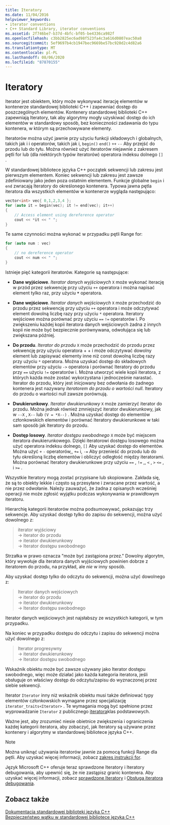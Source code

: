 ```yaml
---
title: Iteratory
ms.date: 11/04/2016
helpviewer_keywords:
- iterator conventions
- C++ Standard Library, iterator conventions
ms.assetid: 2f746be7-b37d-4bfc-bf05-be4336ca982f
ms.openlocfilehash: c3bb2825ec6ad98f523fa4c3a616d0807eac50a8
ms.sourcegitcommit: 5ef9697b4cb1947bec9669be57bc920d2c4d82a6
ms.translationtype: MT
ms.contentlocale: pl-PL
ms.lasthandoff: 08/06/2020
ms.locfileid: "87870155"
---
```

# <a name="iterators"></a>Iteratory

Iterator jest obiektem, który może wykonywać iterację elementów w kontenerze standardowej biblioteki C++ i zapewniać dostęp do poszczególnych elementów. Kontenery standardowej biblioteki C++ zapewniają Iteratory, tak aby algorytmy mogły uzyskiwać dostęp do ich elementów w standardowy sposób, bez konieczności zadawania do typu kontenera, w którym są przechowywane elementy.

Iteratorów można użyć jawnie przy użyciu funkcji składowych i globalnych, takich jak i i operatorów, takich jak i, `begin()` `end()` `++` `--` Aby przejść do przodu lub do tyłu. Można również użyć iteratorów niejawnie z zakresem pętli for lub (dla niektórych typów iteratorów) operatora indeksu dolnego `[]` .

W standardowej bibliotece języka C++ początek sekwencji lub zakresu jest pierwszym elementem. Koniec sekwencji lub zakresu jest zawsze zdefiniowany jako jeden poza ostatnim elementem. Funkcje globalne `begin` i `end` zwracają Iteratory do określonego kontenera. Typowa jawna pętla iteratora dla wszystkich elementów w kontenerze wygląda następująco:

```cpp
vector<int> vec{ 0,1,2,3,4 };
for (auto it = begin(vec); it != end(vec); it++)
{
    // Access element using dereference operator
    cout << *it << " ";
}
```

Te same czynności można wykonać w przypadku pętli Range for:

```cpp
for (auto num : vec)
{
    // no dereference operator
    cout << num << " ";
}
```

Istnieje pięć kategorii iteratorów. Kategorie są następujące:

- **Dane wyjściowe**. *Iterator danych wyjściowych* `X` może wykonać iterację w przód przez sekwencję przy użyciu `++` operatora i można napisać element tylko raz, przy użyciu __`*`__ operatora.

- **Dane wejściowe**. *Iterator danych wejściowych* `X` może przechodzić do przodu przez sekwencję przy użyciu `++` operatora i może odczytywać element dowolną liczbę razy przy użyciu `*` operatora. Iteratory wejściowe można porównać przy użyciu `==` `!=` operatorów i. Po zwiększeniu każdej kopii iteratora danych wejściowych żadna z innych kopii nie może być bezpiecznie porównywana, odwołująca się lub zwiększana później.

- **Do przodu**. *Iterator do przodu* `X` może przechodzić do przodu przez sekwencję przy użyciu operatora + + i może odczytywać dowolny element lub zapisywać elementy inne niż const dowolną liczbę razy przy użyciu `*` operatora. Można uzyskać dostęp do składowych elementów przy użyciu `->` operatora i porównać Iteratory do przodu przy `==` użyciu `!=` operatorów i. Można utworzyć wiele kopii iteratora, z których każda może zostać wykorzystana i jednocześnie narastać. Iterator do przodu, który jest inicjowany bez odwołania do żadnego kontenera jest nazywany *iteratorem do przodu o wartości null*. Iteratory do przodu o wartości null zawsze porównują.

- **Dwukierunkowy**. *Iterator dwukierunkowy* `X` może zamierzyć iterator do przodu. Można jednak również zmniejszyć iterator dwukierunkowy, jak w `--X` , `X--` lub `(V = *X--)` . Można uzyskać dostęp do elementów członkowskich elementów i porównać Iteratory dwukierunkowe w taki sam sposób jak Iteratory do przodu.

- **Dostęp losowy**. *Iterator dostępu swobodnego* `X` może być miejscem iteratora dwukierunkowego. Dzięki iteratorowi dostępu losowego można użyć operatora indeksu dolnego, `[]` Aby uzyskać dostęp do elementów. Można użyć `+` `-` operatorów,, `+=` i, `-=` Aby przenieść do przodu lub do tyłu określoną liczbę elementów i obliczyć odległość między iteratorami. Można porównać Iteratory dwukierunkowe przy użyciu `==` , `!=` ,, `<` , `>` `<=` , i `>=` .

Wszystkie Iteratory mogą zostać przypisane lub skopiowane. Zakłada się, że są to obiekty lekkie i często są przesyłane i zwracane przez wartość, a nie przez odwołanie. Należy zauważyć, że żadna z opisanych wcześniej operacji nie może zgłosić wyjątku podczas wykonywania w prawidłowym iteratoru.

Hierarchię kategorii iteratorów można podsumowywać, pokazując trzy sekwencje. Aby uzyskać dostęp tylko do zapisu do sekwencji, można użyć dowolnego z:

> iterator wyjściowy \
> -> iterator do przodu \
> -> iterator dwukierunkowy \
> -> Iterator dostępu swobodnego

Strzałka w prawo oznacza "może być zastąpiona przez." Dowolny algorytm, który wywołuje dla iteratora danych wyjściowych powinien dobrze z iteratorem do przodu, na przykład, ale *nie* w inny sposób.

Aby uzyskać dostęp tylko do odczytu do sekwencji, można użyć dowolnego z:

> Iterator danych wejściowych \
> -> iterator do przodu \
> -> iterator dwukierunkowy \
> -> Iterator dostępu swobodnego

Iterator danych wejściowych jest najsłabszy ze wszystkich kategorii, w tym przypadku.

Na koniec w przypadku dostępu do odczytu i zapisu do sekwencji można użyć dowolnego z:

> Iterator progresywny \
> -> iterator dwukierunkowy \
> -> Iterator dostępu swobodnego

Wskaźnik obiektu może być zawsze używany jako Iterator dostępu swobodnego, więc może działać jako każda kategoria iteratora, jeśli obsługuje on właściwy dostęp do odczytu/zapisu do wyznaczonej przez siebie sekwencji.

Iterator `Iterator` inny niż wskaźnik obiektu musi także definiować typy elementów członkowskich wymagane przez specjalizację `iterator_traits<Iterator>` . Te wymagania mogą być spełnione przez wyprowadzanie `Iterator` z publicznego [iteratora](../standard-library/iterator-struct.md)klas podstawowych.

Ważne jest, aby zrozumieć niesie obietnice zwiększenia i ograniczenia każdej kategorii iteratora, aby zobaczyć, jak Iteratory są używane przez kontenery i algorytmy w standardowej bibliotece języka C++.

> [!NOTE]
> Można uniknąć używania iteratorów jawnie za pomocą funkcji Range dla pętli. Aby uzyskać więcej informacji, zobacz [zakres instrukcji for](../cpp/range-based-for-statement-cpp.md).

Język Microsoft C++ oferuje teraz sprawdzone Iteratory i Iteratory debugowania, aby upewnić się, że nie zastąpisz granic kontenera. Aby uzyskać więcej informacji, zobacz [sprawdzone Iteratory](../standard-library/checked-iterators.md) i [Obsługa iteratora debugowania](../standard-library/debug-iterator-support.md).

## <a name="see-also"></a>Zobacz także

[Dokumentacja standardowej biblioteki języka C++](../standard-library/cpp-standard-library-reference.md)\
[Bezpieczeństwo wątku w standardowej bibliotece języka C++](../standard-library/thread-safety-in-the-cpp-standard-library.md)
